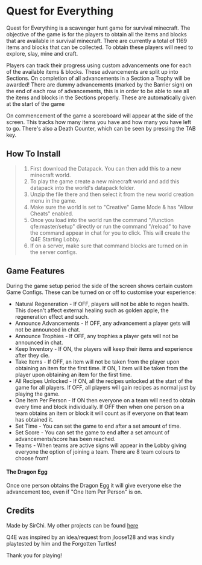 
# Quest for Everything

Quest for Everything is a scavenger hunt game for survival minecraft. The objective of the game is for the players to obtain all the items and blocks that are available in survival minecraft. There are currently a total of 1169 items and blocks that can be collected. To obtain these players will need to explore, slay, mine and craft.

Players can track their progress using custom advancements one for each of the available items & blocks. These advancements are split up into Sections. On completion of all advancements in a Section a Trophy will be awarded!
There are dummy advancements (marked by the Barrier sign) on the end of each row of advancements, this is in order to be able to see all the items and blocks in the Sections properly. These are automatically given at the start of the game

On commencement of the game a scoreboard will appear at the side of the screen. This tracks how many items you have and how many you have left to go. There's also a Death Counter, which can be seen by pressing the TAB key.

## How To Install

> 1) First download the Datapack. You can then add this to a new minecraft world.
> 2) To play the game create a new minecraft world and add this datapack into the world's datapack folder.
> 3) Unzip the file there and then select it from the new world creation menu in the game.
> 4) Make sure the world is set to "Creative" Game Mode & has "Allow Cheats" enabled.
> 5) Once you load into the world run the command "/function qfe:master/setup" directly or run the command "/reload" to have the command appear in chat for you to click. This will create the Q4E Starting Lobby.
> 6) If on a server, make sure that command blocks are turned on in the server configs.

## Game Features

During the game setup period the side of the screen shows certain custom Game Configs. These can be turned on or off to customise your experience:

- Natural Regeneration - If OFF, players will not be able to regen health. This doesn't affect external healing such as golden apple, the regeneration effect and such.
- Announce Advancements - If OFF, any advancement a player gets will not be announced in chat.
- Announce Trophies - If OFF, any trophies a player gets will not be announced in chat.
- Keep Inventory - If ON, the players will keep their items and experience after they die.
- Take Items - If OFF, an item will not be taken from the player upon obtaining an item for the first time. If ON, 1 item will be taken from the player upon obtaining an item for the first time.
- All Recipes Unlocked - If ON, all the recipes unlocked at the start of the game for all players. If OFF, all players will gain recipes as normal just by playing the game.
- One Item Per Person - If ON then everyone on a team will need to obtain every time and block individually. If OFF then when one person on a team obtains an item or block it will count as if everyone on that team has obtained it.
- Set Time - You can set the game to end after a set amount of time.
- Set Score - You can set the game to end after a set amount of advancements/score has been reached.
- Teams - When teams are active signs will appear in the Lobby giving everyone the option of joining a team. There are 8 team colours to choose from!

#### The Dragon Egg

Once one person obtains the Dragon Egg it will give everyone else the advancement too, even if "One Item Per Person" is on.


## Credits

Made by SirChi. My other projects can be found [here](https://www.curseforge.com/members/sirchi/projects)

Q4E was inspired by an idea/request from jloose128 and was kindly playtested by him and the Forgotten Turtles!

Thank you for playing!

